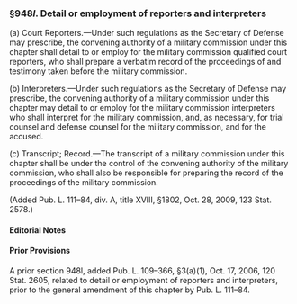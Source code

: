 ### §948*l*. Detail or employment of reporters and interpreters ###

(a) Court Reporters.—Under such regulations as the Secretary of Defense may prescribe, the convening authority of a military commission under this chapter shall detail to or employ for the military commission qualified court reporters, who shall prepare a verbatim record of the proceedings of and testimony taken before the military commission.

(b) Interpreters.—Under such regulations as the Secretary of Defense may prescribe, the convening authority of a military commission under this chapter may detail to or employ for the military commission interpreters who shall interpret for the military commission, and, as necessary, for trial counsel and defense counsel for the military commission, and for the accused.

(c) Transcript; Record.—The transcript of a military commission under this chapter shall be under the control of the convening authority of the military commission, who shall also be responsible for preparing the record of the proceedings of the military commission.

(Added Pub. L. 111–84, div. A, title XVIII, §1802, Oct. 28, 2009, 123 Stat. 2578.)

#### **Editorial Notes** ####

#### Prior Provisions ####

A prior section 948l, added Pub. L. 109–366, §3(a)(1), Oct. 17, 2006, 120 Stat. 2605, related to detail or employment of reporters and interpreters, prior to the general amendment of this chapter by Pub. L. 111–84.